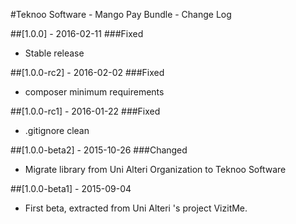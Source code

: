 #Teknoo Software - Mango Pay Bundle - Change Log

##[1.0.0] - 2016-02-11
###Fixed
- Stable release


##[1.0.0-rc2] - 2016-02-02
###Fixed
- composer minimum requirements

##[1.0.0-rc1] - 2016-01-22
###Fixed
- .gitignore clean

##[1.0.0-beta2] - 2015-10-26
###Changed
- Migrate library from Uni Alteri Organization to Teknoo Software

##[1.0.0-beta1] - 2015-09-04
- First beta, extracted from Uni Alteri 's project VizitMe.


